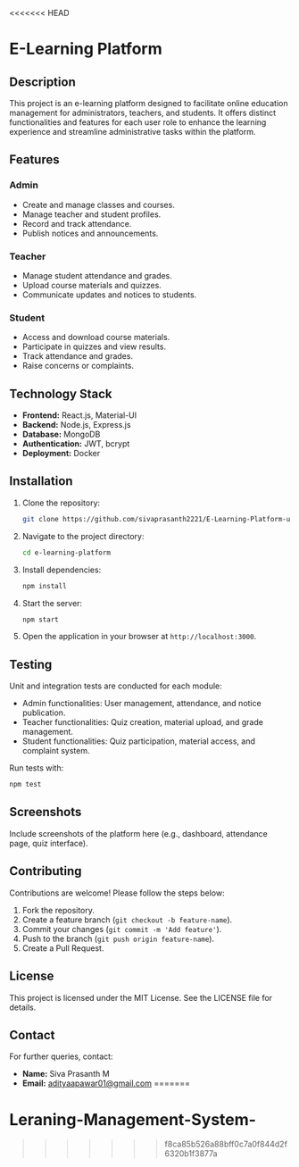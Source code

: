 <<<<<<< HEAD
# E-Learning Platform

## Description
This project is an e-learning platform designed to facilitate online education management for administrators, teachers, and students. It offers distinct functionalities and features for each user role to enhance the learning experience and streamline administrative tasks within the platform.

## Features
### Admin
- Create and manage classes and courses.
- Manage teacher and student profiles.
- Record and track attendance.
- Publish notices and announcements.

### Teacher
- Manage student attendance and grades.
- Upload course materials and quizzes.
- Communicate updates and notices to students.

### Student
- Access and download course materials.
- Participate in quizzes and view results.
- Track attendance and grades.
- Raise concerns or complaints.

## Technology Stack
- **Frontend:** React.js, Material-UI
- **Backend:** Node.js, Express.js
- **Database:** MongoDB
- **Authentication:** JWT, bcrypt
- **Deployment:** Docker

## Installation
1. Clone the repository:
   ```bash
   git clone https://github.com/sivaprasanth2221/E-Learning-Platform-using-MERN-Stack.git
   ```
2. Navigate to the project directory:
   ```bash
   cd e-learning-platform
   ```
3. Install dependencies:
   ```bash
   npm install
   ```
4. Start the server:
   ```bash
   npm start
   ```
5. Open the application in your browser at `http://localhost:3000`.

## Testing
Unit and integration tests are conducted for each module:
- Admin functionalities: User management, attendance, and notice publication.
- Teacher functionalities: Quiz creation, material upload, and grade management.
- Student functionalities: Quiz participation, material access, and complaint system.

Run tests with:
```bash
npm test
```

## Screenshots
Include screenshots of the platform here (e.g., dashboard, attendance page, quiz interface).

## Contributing
Contributions are welcome! Please follow the steps below:
1. Fork the repository.
2. Create a feature branch (`git checkout -b feature-name`).
3. Commit your changes (`git commit -m 'Add feature'`).
4. Push to the branch (`git push origin feature-name`).
5. Create a Pull Request.

## License
This project is licensed under the MIT License. See the LICENSE file for details.

## Contact
For further queries, contact:
- **Name:** Siva Prasanth M
- **Email:** adityaapawar01@gmail.com
=======
# Leraning-Management-System-
>>>>>>> f8ca85b526a88bff0c7a0f844d2f6320b1f3877a
